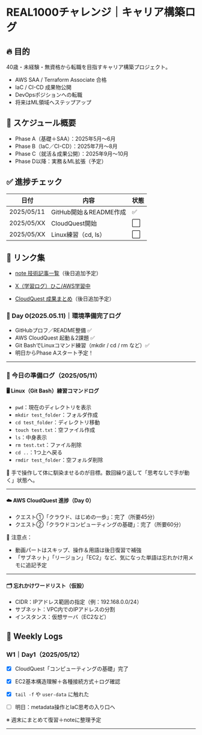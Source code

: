 # REAL1000チャレンジ｜キャリア構築ログ

## 🔥 目的
40歳・未経験・無資格から転職を目指すキャリア構築プロジェクト。

- AWS SAA / Terraform Associate 合格
- IaC / CI-CD 成果物公開
- DevOpsポジションへの転職
- 将来はML領域へステップアップ

## 📆 スケジュール概要
- Phase A（基礎＋SAA）：2025年5月〜6月
- Phase B（IaC／CI-CD）：2025年7月〜8月
- Phase C（就活＆成果公開）：2025年9月〜10月
- Phase D以降：実務＆ML拡張（予定）

## ✅ 進捗チェック
| 日付 | 内容 | 状態 |
|------|------|------|
| 2025/05/11 | GitHub開始＆README作成 | ✅ |
| 2025/05/XX | CloudQuest開始 | ⬜ |
| 2025/05/XX | Linux練習（cd, ls） | ⬜ |

## 🚀 リンク集
- [note 技術記事一覧](#)（後日追加予定）

- [X（学習ログ）ひこ/AWS学習中](https://twitter.com/HIKO99073720)
- [CloudQuest 成果まとめ](#)（後日追加予定）

### 📘 Day 0(2025.05.11)｜環境準備完了ログ

- GitHubプロフ／README整備 ✅
- AWS CloudQuest 起動＆2課題 ✅
- Git BashでLinuxコマンド練習（mkdir / cd / rm など）✅
- 明日からPhase Aスタート予定！


---

### 🧠 今日の準備ログ（2025/05/11）

#### 🖥️ Linux（Git Bash）練習コマンドログ
- `pwd`：現在のディレクトリを表示
- `mkdir test_folder`：フォルダ作成
- `cd test_folder`：ディレクトリ移動
- `touch test.txt`：空ファイル作成
- `ls`：中身表示
- `rm test.txt`：ファイル削除
- `cd ..`：1つ上へ戻る
- `rmdir test_folder`：空フォルダ削除

📌 手で操作して体に馴染ませるのが目標。数回繰り返して「思考なしで手が動く」状態へ。

---

#### ☁️ AWS CloudQuest 進捗（Day 0）
- クエスト①「クラウド、はじめの一歩」：完了（所要45分）
- クエスト②「クラウドコンピューティングの基礎」：完了（所要60分）

📝 注意点：
- 動画パートはスキップ、操作＆用語は後日復習で補強
- 「サブネット」「リージョン」「EC2」など、気になった単語は忘れかけ用メモに追記予定

---

#### 🗂️ 忘れかけワードリスト（仮設）
- CIDR：IPアドレス範囲の指定（例：192.168.0.0/24）
- サブネット：VPC内でのIPアドレスの分割
- インスタンス：仮想サーバ（EC2など）

## 🧭 Weekly Logs

### W1｜Day1（2025/05/12）
- [x] CloudQuest「コンピューティングの基礎」完了
- [x] EC2基本構造理解＋各種接続方式＋ログ確認
- [x] `tail -f` や `user-data` に触れた
- [ ] 明日：metadata操作とIaC思考の入り口へ


※ 週末にまとめて復習＋noteに整理予定

---
